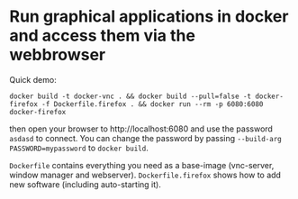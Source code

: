 # Run graphical applications in docker and access them via the webbrowser

Quick demo:

```shell
docker build -t docker-vnc . && docker build --pull=false -t docker-firefox -f Dockerfile.firefox . && docker run --rm -p 6080:6080 docker-firefox
```

then open your browser to http://localhost:6080 and use the password `asdasd` to connect. You can change the password by passing `--build-arg PASSWORD=mypassword` to `docker build`.

`Dockerfile` contains everything you need as a base-image (vnc-server, window manager and webserver). `Dockerfile.firefox` shows how to add new software (including auto-starting it).
